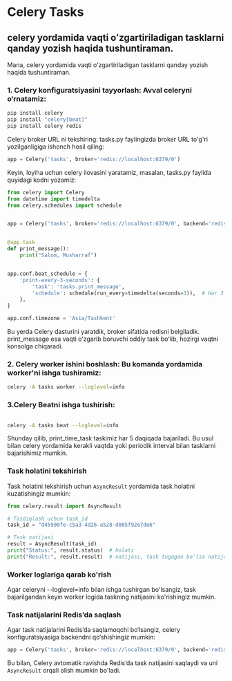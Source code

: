 # Celery Tasks
## celery yordamida vaqti oʻzgartiriladigan tasklarni qanday yozish haqida tushuntiraman.
Mana, celery yordamida vaqti oʻzgartiriladigan tasklarni qanday yozish haqida tushuntiraman.

### 1. Celery konfiguratsiyasini tayyorlash: Avval celeryni o‘rnatamiz:

```bash
pip install celery
pip install "celery[beat]"
pip install celery redis
```
Celery broker URL ni tekshiring: tasks.py faylingizda broker URL to'g'ri yozilganligiga ishonch hosil qiling:

```python
app = Celery('tasks', broker='redis://localhost:6379/0')

```
Keyin, loyiha uchun celery ilovasini yaratamiz, masalan, tasks.py faylida quyidagi kodni yozamiz:
```python
from celery import Celery
from datetime import timedelta
from celery.schedules import schedule


app = Celery('tasks', broker='redis://localhost:6379/0', backend='redis://localhost:6379/0')


@app.task
def print_message():
    print("Salom, Musharraf")


app.conf.beat_schedule = {
    'print-every-3-seconds': {
        'task': 'tasks.print_message',
        'schedule': schedule(run_every=timedelta(seconds=3)),  # Har 3 soniyada bajariladi
    },
}

app.conf.timezone = 'Asia/Tashkent'

```
Bu yerda Celery dasturini yaratdik, broker sifatida redisni belgiladik. print_message esa vaqti oʻzgarib boruvchi oddiy task boʻlib, hozirgi vaqtni konsolga chiqaradi.

### 2. Celery worker ishini boshlash: Bu komanda yordamida worker'ni ishga tushiramiz:

```bash
celery -A tasks worker --loglevel=info

```

### 3.Celery Beatni ishga tushirish:

```bash

celery -A tasks beat --loglevel=info
````
Shunday qilib, print_time_task taskimiz har 5 daqiqada bajariladi. Bu usul bilan celery yordamida kerakli vaqtda yoki periodik interval bilan tasklarni bajarishimiz mumkin.


### Task holatini tekshirish
Task holatini tekshirish uchun `AsyncResult` yordamida task holatini kuzatishingiz mumkin:

```python
from celery.result import AsyncResult

# Tasdiqlash uchun task_id
task_id = "d45990fe-c5a3-4d26-a528-d005f92e7de6"

# Task natijasi
result = AsyncResult(task_id)
print("Status:", result.status)  # holati
print("Result:", result.result)  # natijasi, task tugagan bo'lsa natija chiqadi
```
### Worker loglariga qarab ko'rish
Agar celeryni --loglevel=info bilan ishga tushirgan bo'lsangiz, task bajarilgandan keyin worker logida taskning natijasini ko'rishingiz mumkin.

### Task natijalarini Redis’da saqlash
Agar task natijalarini Redis’da saqlamoqchi bo‘lsangiz, celery konfiguratsiyasiga backendni qo‘shishingiz mumkin:

```python
app = Celery('tasks', broker='redis://localhost:6379/0', backend='redis://localhost:6379/0')
```
Bu bilan, Celery avtomatik ravishda Redis’da task natijasini saqlaydi va uni `AsyncResult` orqali olish mumkin bo'ladi.
